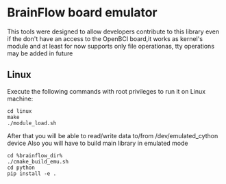 # BrainFlow board emulator

This tools were designed to allow developers contribute to this library even if the don't have an access to the OpenBCI board,it works as kernel's module and at least for now supports only file operationas, tty operations may be added in future

## Linux
Execute the following commands with root privileges to run it on Linux machine:
```
cd linux
make
./module_load.sh
```
After that you will be able to read/write data to/from /dev/emulated_cython device
Also you will have to build main library in emulated mode
```
cd %brainflow_dir%
./cmake_build_emu.sh
cd python
pip install -e .
```
